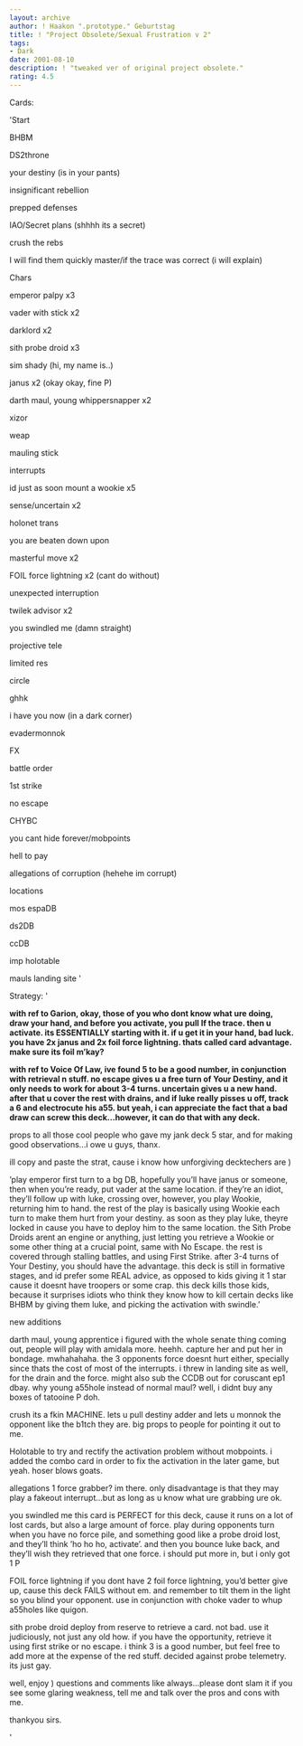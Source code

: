 ```yaml
---
layout: archive
author: ! Haakon ".prototype." Geburtstag
title: ! "Project Obsolete/Sexual Frustration v 2"
tags:
- Dark
date: 2001-08-10
description: ! "tweaked ver of original project obsolete."
rating: 4.5
---
```

Cards: 

'Start 

BHBM 

DS2throne 

your destiny (is in your pants) 

insignificant rebellion 

prepped defenses 

IAO/Secret plans (shhhh its a secret)

crush the rebs

I will find them quickly master/if the trace was correct (i will explain) 


Chars 

emperor palpy x3 

vader with stick x2 

darklord x2 

sith probe droid x3

sim shady (hi, my name is..) 

janus x2 (okay okay, fine P) 

darth maul, young whippersnapper x2

xizor 


weap 

mauling stick


interrupts 

id just as soon mount a wookie x5 

sense/uncertain x2 

holonet trans 

you are beaten down upon

masterful move x2 

FOIL force lightning x2 (cant do without) 

unexpected interruption 

twilek advisor x2 

you swindled me (damn straight)

projective tele 

limited res 

circle 

ghhk 

i have you now (in a dark corner)

evadermonnok


FX 

battle order 

1st strike 

no escape 

CHYBC 

you cant hide forever/mobpoints

hell to pay 

allegations of corruption (hehehe im corrupt)


locations  

mos espaDB 

ds2DB 

ccDB 

imp holotable

mauls landing site '

Strategy: '

**with ref to Garion, okay, those of you who dont know what ure doing, draw your hand, and before you activate, you pull If the trace. then u activate. its ESSENTIALLY starting with it. if u get it in your hand, bad luck. you have 2x janus and 2x foil force lightning. thats called card advantage. make sure its foil m’kay?**


**with ref to Voice Of Law, ive found 5 to be a good number, in conjunction with retrieval n stuff. no escape gives u a free turn of Your Destiny, and it only needs to work for about 3-4 turns. uncertain gives u a new hand. after that u cover the rest with drains, and if luke really pisses u off, track a 6 and electrocute his a55. but yeah, i can appreciate the fact that a bad draw can screw this deck...however, it can do that with any deck.**


props to all those cool people who gave my jank deck 5 star, and for making good observations...i owe u guys, thanx.


ill copy and paste the strat, cause i know how unforgiving decktechers are )


’play emperor first turn to a bg DB, hopefully you’ll have janus or someone, then when you’re ready, put vader at the same location. if they’re an idiot, they’ll follow up with luke, crossing over, however, you play Wookie, returning him to hand. the rest of the play is basically using Wookie each turn to make them hurt from your destiny. as soon as they play luke, theyre locked in cause you have to deploy him to the same location. the Sith Probe Droids arent an engine or anything, just letting you retrieve a Wookie or some other thing at a crucial point, same with No Escape. the rest is covered through stalling battles, and using First Strike. after 3-4 turns of Your Destiny, you should have the advantage. this deck is still in formative stages, and id prefer some REAL advice, as opposed to kids giving it 1 star cause it doesnt have troopers or some crap. this deck kills those kids, because it surprises idiots who think they know how to kill certain decks like BHBM by giving them luke, and picking the activation with swindle.’


new additions 

darth maul, young apprentice i figured with the whole senate thing coming out, people will play with amidala more. heehh. capture her and put her in bondage. mwhahahaha. the 3 opponents force doesnt hurt either, specially since thats the cost of most of the interrupts. i threw in landing site as well, for the drain and the force. might also sub the CCDB out for coruscant ep1 dbay. why young a55hole instead of normal maul? well, i didnt buy any boxes of tatooine P doh.


crush its a fkin MACHINE. lets u pull destiny adder and lets u monnok the opponent like the b1tch they are. big props to people for pointing it out to me.


Holotable to try and rectify the activation problem without mobpoints. i added the combo card in order to fix the activation in the later game, but yeah. hoser blows goats.


allegations 1 force grabber? im there. only disadvantage is that they may play a fakeout interrupt...but as long as u know what ure grabbing ure ok.


you swindled me this card is PERFECT for this deck, cause it runs on a lot of lost cards, but also a large amount of force. play during opponents turn when you have no force pile, and something good like a probe droid lost, and they’ll think ’ho ho ho, activate’. and then you bounce luke back, and they’ll wish they retrieved that one force. i should put more in, but i only got 1 P


FOIL force lightning if you dont have 2 foil force lightning, you’d better give up, cause this deck FAILS without em. and remember to tilt them in the light so you blind your opponent. use in conjunction with choke vader to whup a55holes like quigon. 


sith probe droid deploy from reserve to retrieve a card. not bad. use it judiciously, not just any old how. if you have the opportunity, retrieve it using first strike or no escape. i think 3 is a good number, but feel free to add more at the expense of the red stuff. decided against probe telemetry. its just gay.


well, enjoy ) questions and comments like always...please dont slam it if you see some glaring weakness, tell me and talk over the pros and cons with me.


thankyou sirs.

'